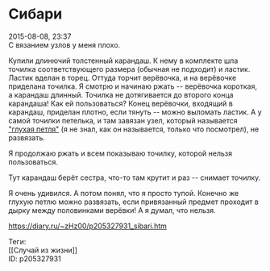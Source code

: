 Сибари
=======

   
 2015-08-08, 23:37   
  С вязанием узлов у меня плохо.   
   
 Купили длинючий толстенный карандаш. К нему в комплекте шла точилка соответствующего размера (обычная не подходит) и ластик. Ластик вделан в торец. Оттуда торчит верёвочка, и на верёвочке приделана точилка. Я смотрю и начинаю ржать -- верёвочка короткая, а карандаш длинный. Точилка не дотягивается до второго конца карандаша! Как ей пользоваться? Конец верёвочки, входящий в карандаш, приделан плотно, если тянуть -- можно выломать ластик. А у самой точилки петелька, и там завязан узел, который называется  ["глухая петля"](https://d.radikal.ru/d38/2201/ae/72dd4ef4c533.png)  (я не знал, как он называется, только что посмотрел), не развязать.   
   
 Я продолжаю ржать и всем показываю точилку, которой нельзя пользоваться.   
   
 Тут карандаш берёт сестра, что-то там крутит и раз -- снимает точилку.   
   
 Я очень удивился. А потом понял, что я просто тупой. Конечно же глухую петлю можно развязать, если привязанный предмет проходит в дырку между половинками верёвки! А я думал, что нельзя.   
    
 <https://diary.ru/~zHz00/p205327931_sibari.htm>   
   
 Теги:   
 [[Случай из жизни]]   
 ID: p205327931